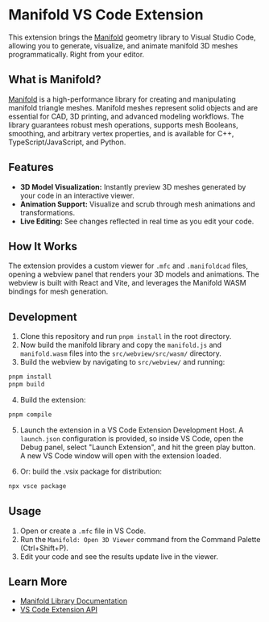 # Manifold VS Code Extension

This extension brings the [Manifold](https://github.com/elalish/manifold) geometry library to Visual Studio Code, allowing you to generate, visualize, and animate manifold 3D meshes programmatically. Right from your editor.

## What is Manifold?

[Manifold](https://github.com/elalish/manifold) is a high-performance library for creating and manipulating manifold triangle meshes. Manifold meshes represent solid objects and are essential for CAD, 3D printing, and advanced modeling workflows. The library guarantees robust mesh operations, supports mesh Booleans, smoothing, and arbitrary vertex properties, and is available for C++, TypeScript/JavaScript, and Python.

## Features

- **3D Model Visualization:** Instantly preview 3D meshes generated by your code in an interactive viewer.
- **Animation Support:** Visualize and scrub through mesh animations and transformations.
- **Live Editing:** See changes reflected in real time as you edit your code.

## How It Works

The extension provides a custom viewer for `.mfc` and `.manifoldcad` files, opening a webview panel that renders your 3D models and animations. The webview is built with React and Vite, and leverages the Manifold WASM bindings for mesh generation.

## Development

1. Clone this repository and run `pnpm install` in the root directory.
2. Now build the manifold library and copy the `manifold.js` and `manifold.wasm` files into the `src/webview/src/wasm/` directory.
3. Build the webview by navigating to `src/webview/` and running:
  ```sh
  pnpm install
  pnpm build
  ```
4. Build the extension:
  ```sh
  pnpm compile
  ```
5. Launch the extension in a VS Code Extension Development Host.
A `launch.json` configuration is provided, so inside VS Code, open the Debug panel, select "Launch Extension", and hit the green play button.
A new VS Code window will open with the extension loaded.

6. Or: build the .vsix package for distribution:
  ```sh
  npx vsce package
  ```

## Usage

1. Open or create a `.mfc` file in VS Code.
2. Run the `Manifold: Open 3D Viewer` command from the Command Palette (Ctrl+Shift+P).
3. Edit your code and see the results update live in the viewer.

## Learn More

- [Manifold Library Documentation](https://github.com/elalish/manifold)
- [VS Code Extension API](https://code.visualstudio.com/api)
